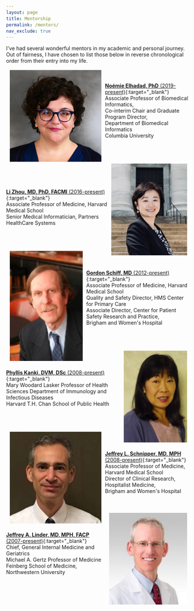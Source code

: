 ```yaml
---
layout: page
title: Mentorship
permalink: /mentors/
nav_exclude: true
---
```


I've had several wonderful mentors in my academic and personal journey. Out of fairness, I have chosen to list those below in reverse chronological order from their entry into my life.
<br>
<br>
<img style="float:left" src="/assets/img/noemie-elhadad.jpg" height="250"  color="gray" hspace="10"/>  
<br>
[**No&eacute;mie Elhadad, PhD** (2019-present)](https://www.dbmi.columbia.edu/people/noemie-elhadad/){:target="_blank"}  
Associate Professor of Biomedical Informatics,  <br>
Co-interim Chair and Graduate Program Director,  <br>
Department of Biomedical Informatics  <br>
Columbia University  
<br>
<br>
<br>
<br>
<img style="float:right" src="/assets/img/li-zhou.png" height="250"  color="gray" hspace="10"/>  
<br>
<br>
<br>
[**Li Zhou, MD, PhD, FACMI** (2016-present)](https://connects.catalyst.harvard.edu/Profiles/display/Person/74124){:target="_blank"}  
Associate Professor of Medicine, Harvard Medical School  
Senior Medical Informatician, Partners HealthCare Systems  
<br>
<br>
<br>
<br>
<img style="float:left" src="/assets/img/gordon-schiff.jpg" height="300" color="gray" hspace="10"/>
<br>
<br>
<br>
[**Gordon Schiff, MD** (2012-present)](https://primarycare.hms.harvard.edu/faculty-staff/gordon-schiff){:target="_blank"}  
Associate Professor of Medicine, Harvard Medical School  <br>
Quality and Safety Director, HMS Center for Primary Care  
Associate Director, Center for Patient Safety Research and Practice,<br>Brigham and Women's Hospital  
<br>
<br>
<br>
<br>
<img style="float:right" src="/assets/img/phyllis-kanki.jpg" height="250" color="gray" hspace="10"/>
<br>
<br>
<br>
[**Phyllis Kanki, DVM, DSc** (2008-present)](https://www.hsph.harvard.edu/phyllis-kanki/){:target="_blank"}  
Mary Woodard Lasker Professor of Health Sciences
Department of Immunology and Infectious Diseases  
Harvard T.H. Chan School of Public Health  
<br>
<br>
<br>
<br>
<img style="float:left" src="/assets/img/jeffrey-schnipper.jpg" height="250" color="gray" hspace="10"/>
<br>
<br>
<br>
[**Jeffrey L. Schnipper, MD, MPH** (2008-present)](https://connects.catalyst.harvard.edu/Profiles/display/Person/54336){:target="_blank"}  
Associate Professor of Medicine, Harvard Medical School  
Director of Clinical Research, Hospitalist Medicine,<br>Brigham and Women's Hospital 
<br>
<br>
<br>
<br>
<img style="float:right" src="/assets/img/jeffrey-linder.jpg" height="250" color="gray" hspace="10"/> 
<br>
<br>
<br> 
[**Jeffrey A. Linder, MD, MPH, FACP** (2007-present)](https://www.medicine.northwestern.edu/faculty/profile.html?xid=37195){:target="_blank"}  
Chief, General Internal Medicine and Geriatrics  
Michael A. Gertz Professor of Medicine  
Feinberg School of Medicine, Northwestern University